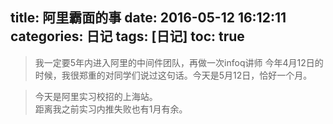 title: 阿里霸面的事
date: 2016-05-12 16:12:11
categories: 日记
tags: [日记]
toc: true
---

> 我一定要5年内进入阿里的中间件团队，再做一次infoq讲师
今年4月12日的时候，我很郑重的对同学们说过这句话。今天是5月12日，恰好一个月。

> 今天是阿里实习校招的上海站。  
距离我之前实习内推失败也有1月有余。
